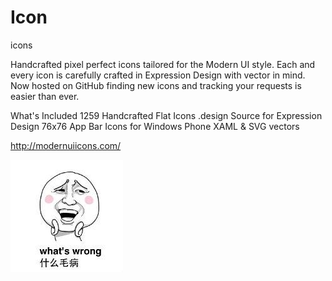 # Icon
icons


Handcrafted pixel perfect icons tailored for the Modern UI style. Each and every icon is carefully crafted in Expression Design with vector in mind. Now hosted on GitHub finding new icons and tracking your requests is easier than ever.

What's Included
1259 Handcrafted Flat Icons
.design Source for Expression Design
76x76 App Bar Icons for Windows Phone
XAML & SVG vectors

http://modernuiicons.com/


![image](https://github.com/AngelSXD/sxd_first_repository/blob/master/images/20160615165142.png)
